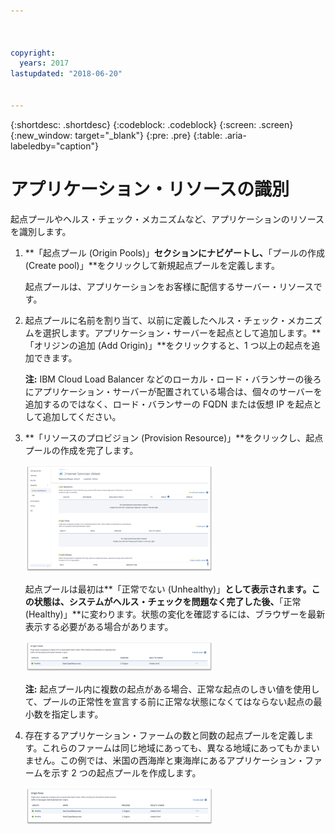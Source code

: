 ```yaml
---



copyright:
  years: 2017
lastupdated: "2018-06-20"


---
```


{:shortdesc: .shortdesc}
{:codeblock: .codeblock}
{:screen: .screen}
{:new_window: target="_blank"}
{:pre: .pre}
{:table: .aria-labeledby="caption"}

# アプリケーション・リソースの識別

起点プールやヘルス・チェック・メカニズムなど、アプリケーションのリソースを識別します。
 
1. **「起点プール (Origin Pools)」**セクションにナビゲートし、**「プールの作成 (Create pool)」**をクリックして新規起点プールを定義します。 

   起点プールは、アプリケーションをお客様に配信するサーバー・リソースです。 
   
2. 起点プールに名前を割り当て、以前に定義したヘルス・チェック・メカニズムを選択します。アプリケーション・サーバーを起点として追加します。**「オリジンの追加 (Add Origin)」**をクリックすると、1 つ以上の起点を追加できます。 

   **注:** IBM Cloud Load Balancer などのローカル・ロード・バランサーの後ろにアプリケーション・サーバーが配置されている場合は、個々のサーバーを追加するのではなく、ロード・バランサーの FQDN または仮想 IP を起点として追加してください。 
   
3. **「リソースのプロビジョン (Provision Resource)」**をクリックし、起点プールの作成を完了します。  

   <img src="images/Reliability6.png" alt="図" style="width: 300px;"/>
   
   起点プールは最初は**「正常でない (Unhealthy)」**として表示されます。この状態は、システムがヘルス・チェックを問題なく完了した後、**「正常 (Healthy)」**に変わります。状態の変化を確認するには、ブラウザーを最新表示する必要がある場合があります。 
   
   <img src="images/Reliability9.png" alt="図" style="width: 300px;"/>
   
   **注:** 起点プール内に複数の起点がある場合、正常な起点のしきい値を使用して、プールの正常性を宣言する前に正常な状態になくてはならない起点の最小数を指定します。 
   
4. 存在するアプリケーション・ファームの数と同数の起点プールを定義します。これらのファームは同じ地域にあっても、異なる地域にあってもかまいません。この例では、米国の西海岸と東海岸にあるアプリケーション・ファームを示す 2 つの起点プールを作成します。 

   <img src="images/Reliability10.png" alt="図" style="width: 300px;"/>
